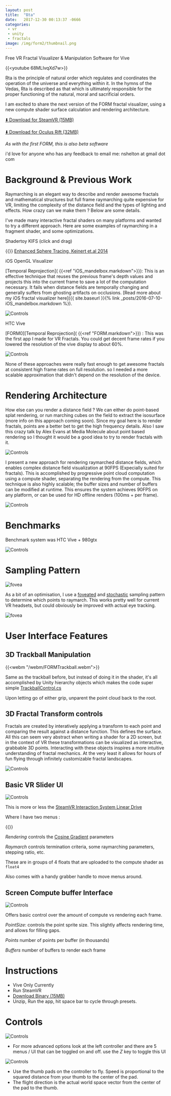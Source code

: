 ```yaml
---
layout: post
title:  "Ṛta"
date:   2017-12-30 00:13:37 -0666
categories: 
 - vr
 - unity
 - fractals
image: /img/form2/thumbnail.png
---
```


Free VR Fractal Visualizer & Manipulation Software for Vive

{{<youtube 68MLIvqXd7w>}}

Ṛta is the principle of natural order which regulates and coordinates the operation of the universe and everything within it. In the hymns of the Vedas, Ṛta is described as that which is ultimately responsible for the proper functioning of the natural, moral and sacrificial orders.

I am excited to share the next version of the FORM fractal visualizer, using a new compute shader surface calculation and rendering architecture. 

 [ ⬇️ Download for SteamVR (15MB)](https://drive.google.com/open?id=1ea164UWn9x5WuYugKTxV0gwAGHqHQGtW)

[ ⬇️ Download for Oculus Rift (32MB)](https://drive.google.com/file/d/1xEG6LB45_u6HT1qNlwrGXG9j_FKWxFE4)

*As with the first FORM, this is also beta software*

i'd love for anyone who has any feedback to email me: nshelton at gmail dot com


# Background & Previous Work

Raymarching is an elegant way to describe and render awesome fractals and mathematical structures but full frame raymarching quite expensive for VR, limiting the complexity of the distance field and the types of lighting and effects.  How crazy can we make them ? Below are some details.

I've made many interactive fractal shaders on many platforms and wanted to try a different approach. Here are some examples of raymarching in a fragment shader, and some optimizations.

Shadertoy KIFS (click and drag)

{{<shadertoy llySW1>}}
[Enhanced Sphere Tracing, Keinert et.al 2014](http://erleuchtet.org/~cupe/permanent/enhanced_sphere_tracing.pdf)

iOS OpenGL Visualizer

[Temporal Reprojection]( {{<ref "iOS_mandelbox.markdown">}}): This is an effective technique that reuses the previous frame's depth values and projects this into the current frame to save a lot of the computation necessary. It fails when distance fields are temporally changing and generally suffers from ghosting artifacts on occlusions. [Read more about my iOS fractal visualizer here]({{ site.baseurl }}{% link _posts/2016-07-10-iOS_mandelbox.markdown %}).

![Controls](/img/iOSShaders/gallery/tumblr_obcchb2olz1qav1pyo4_1280.jpg)

HTC Vive

[FORM0][Temporal Reprojection]( {{<ref "FORM.markdown">}})  : This was the first app I made for VR Fractals. You could get decent frame rates if you lowered the resolution of the vive display to about 60%. 

![Controls](/img/artandvr/4.png)

None of these approaches were really fast enough to get awesome fractals at consistent high frame rates on full resolution. so I needed a more scalable approximation that didn't depend on the resolution of the device.


# Rendering Architecture

How else can you render a distance field ? We can either do point-based splat rendering, or run marching cubes on the field to extract the isosurface (more info on this approach coming soon). Since my goal here is to render fractals, points are a better bet to get the high frequency details. Also I saw this crazy talk by Alex Evans at Media Molecule about point based rendering so I thought it would be a good idea to try to render fractals with it.

![Controls](/img/form2/rendering.png)


I present a new approach for rendering raymarched distance fields, which enables complex distance field visualization at 90FPS (Expecially suited for fractals). This is accomplished by progressive point cloud computation using a compute shader, separating the rendering from the compute. This technique is also highly scalable; the buffer sizes and number of buffers can be modified at runtime. This ensures the system achieves 90FPS on any platform, or can be used for HD offline renders (100ms + per frame). 


![Controls](/img/form2/buffers.png)

# Benchmarks

 Benchmark system was HTC Vive + 980gtx


![Controls](/img/form2/benchmarks.png)


# Sampling Pattern

![fovea](/img/form2/SamplingPattern.png)

As a bit of an optimisation, I use a [foveated](https://en.wikipedia.org/wiki/Fovea_centralis) and [stochastic](https://web.cs.wpi.edu/~matt/courses/cs563/talks/antialiasing/stochas.html) sampling pattern to determine which points to raymarch. This works pretty well for current VR headsets, but could obviously be improved with actual eye tracking. 

![fovea](/img/form2/fovea.png)

# User Interface Features

## 3D Trackball Manipulation

{{<webm "/webm/FORMTrackball.webm">}}


Same as the trackball before, but instead of doing it in the shader, it's all accomplished by Unity hierarchy objects which makes the code super simple [TrackballControl.cs]() 

Upon letting go of either grip, unparent the point cloud back to the root. 

## 3D Fractal Transform controls

Fractals are created by interatively applying a transform to each point and comparing the result against a distance function. This defines the surface. All this can seem very abstract when writing a shader for a 2D screen, but in the context of VR these transformations can be visualized as interactive, grabbable 3D points. Interacting with these objects inspires a more intuitive understanding of fractal mechanics. At the very least it allows for hours of fun flying through infinitely customizable fractal landscapes. 


![Controls](/img/form2/3DUI.png)


## Basic VR Slider UI


![Controls](/img/form2/colo7.PNG)

This is more or less the [SteamVR Interaction System Linear Drive](https://github.com/ValveSoftware/steamvr_unity_plugin/blob/e3d96761982eb5e19b380dafa8abd020ca693c4d/SteamVR/InteractionSystem/Core/Scripts/LinearDrive.cs)

Where I have two menus : 

{{<shadertoy ll2GD3 >}}

*Rendering* controls the [Cosine Gradient](http://iquilezles.org/www/articles/palettes/palettes.htm) parameters

*Raymarch* controls termination criteria, some raymarching parameters, stepping ratio, etc. 

These are in groups of 4 floats that are uploaded to the compute shader as `float4`

Also comes with a handy grabber handle to move menus around.


## Screen Compute buffer Interface

![Controls](/img/form2/BufferControls.png)

Offers basic control over the amount of compute vs rendering each frame. 

*PointSize*: controls the point sprite size. This slightly affects rendering time, and allows for filling gaps.

*Points* number of points per buffer (in thousands)

*Buffers* number of buffers to render each frame


# Instructions

 - Vive Only Currently
 - Run SteamVR
 - [Download Binary (15MB)](https://drive.google.com/open?id=1ea164UWn9x5WuYugKTxV0gwAGHqHQGtW)
 - Unzip, Run the app, hit space bar to cycle through presets.


# Controls

![Controls](/img/form2/FORM2Controls.png)

 - For more advanced options look at the left controller and there are 5 menus / UI that can be toggled on and off. use the *Z* key to toggle this UI

![Controls](/img/form2/VelocityCurve.png)
 - Use the thumb pads on the controller to fly. Speed is proportional to the squared distance from your thumb to the center of the pad. 
 - The flight direction is the actual world space vector from the center of the pad to the thumb.
